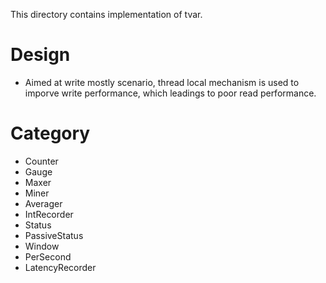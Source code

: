 This directory contains implementation of tvar.
# Design
- Aimed at write mostly scenario, thread local mechanism is used to imporve write performance, which leadings to poor read performance.

# Category
- Counter
- Gauge
- Maxer
- Miner
- Averager
- IntRecorder
- Status
- PassiveStatus
- Window
- PerSecond
- LatencyRecorder
